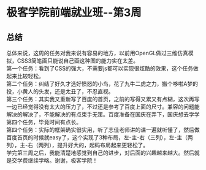 # 极客学院前端就业班--第3周
## 总结
总体来说，这周的任务对我来说有容易的地方，以前用OpenGL做过三维仿真模拟，CSS3简笔画只能说自己画这种图的能力实在太差。    <br/> 
第一个任务：看到了CSS的强大，不需要js都可以实现很炫酷的效果，这个任务做起来比较轻松。    <br/> 
第二个任务：纠结了好久才选好愤怒的小鸟，花了九牛二虎之力，搬个哆啦A梦的投，小黄人的头发，还是太丑了，不忍直视。    <br/> 
第三个任务：其实我又重新写了百度的首页，之前的写得又累又有点糊，这次再写一边已经觉得没有太大的压力了，不过还是参考了百度上面的尺寸。兼容的问题能解决的解决了，不能解决的有点束手无策。百度准备在国庆在弄下，国庆想去学学第四个任务，毕竟时间有点长。    <br/> 
第四个任务：实际的框架确实很实用，听了志佳老师讲的课一遍就听懂了，然后做百度首页的时候就easy了，这个实现了3种布局，左-主-右（三列），左-主（两列），主-右（两列），提升好大的，起码布局起来更轻松了。    <br/> 
学完第三周之后，我能清楚地感觉到自己的进步，对后面的兴趣越来越大。然后就是交学费继续学咯。谢谢，极客学院！